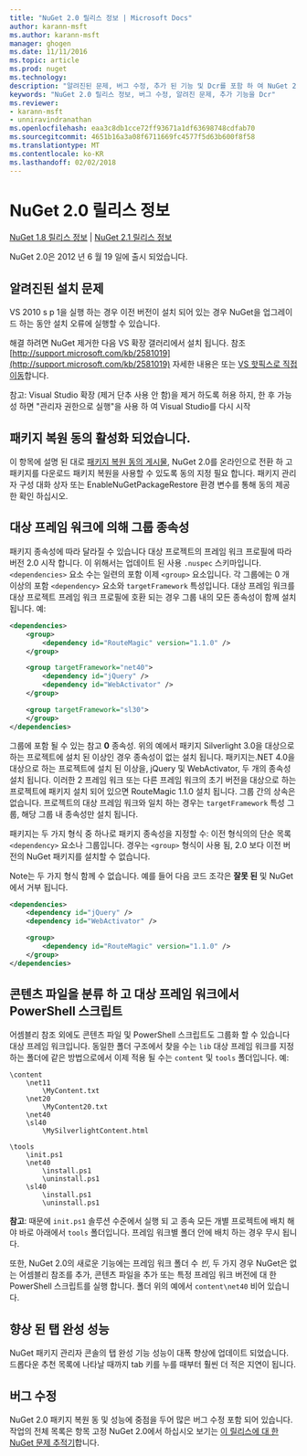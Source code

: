 ```yaml
---
title: "NuGet 2.0 릴리스 정보 | Microsoft Docs"
author: karann-msft
ms.author: karann-msft
manager: ghogen
ms.date: 11/11/2016
ms.topic: article
ms.prod: nuget
ms.technology: 
description: "알려진된 문제, 버그 수정, 추가 된 기능 및 Dcr를 포함 하 여 NuGet 2.0에 대 한 릴리스 정보입니다."
keywords: "NuGet 2.0 릴리스 정보, 버그 수정, 알려진 문제, 추가 기능을 Dcr"
ms.reviewer:
- karann-msft
- unniravindranathan
ms.openlocfilehash: eaa3c8db1cce72ff93671a1df63698748cdfab70
ms.sourcegitcommit: 4651b16a3a08f6711669fc4577f5d63b600f8f58
ms.translationtype: MT
ms.contentlocale: ko-KR
ms.lasthandoff: 02/02/2018
---
```

# <a name="nuget-20-release-notes"></a>NuGet 2.0 릴리스 정보

[NuGet 1.8 릴리스 정보](../release-notes/nuget-1.8.md) | [NuGet 2.1 릴리스 정보](../release-notes/nuget-2.1.md)

NuGet 2.0은 2012 년 6 월 19 일에 출시 되었습니다.

## <a name="known-installation-issue"></a>알려진된 설치 문제
VS 2010 s p 1을 실행 하는 경우 이전 버전이 설치 되어 있는 경우 NuGet을 업그레이드 하는 동안 설치 오류에 실행할 수 있습니다.

해결 하려면 NuGet 제거한 다음 VS 확장 갤러리에서 설치 됩니다.  참조 [http://support.microsoft.com/kb/2581019](http://support.microsoft.com/kb/2581019) 자세한 내용은 또는 [VS 핫픽스로 직접 이동](http://bit.ly/vsixcertfix)합니다.

참고: Visual Studio 확장 (제거 단추 사용 안 함)을 제거 하도록 허용 하지, 한 후 가능성 하면 "관리자 권한으로 실행"을 사용 하 여 Visual Studio를 다시 시작

## <a name="package-restore-consent-is-now-active"></a>패키지 복원 동의 활성화 되었습니다.

이 항목에 설명 된 대로 [패키지 복원 동의 게시물](http://blog.nuget.org/20120518/package-restore-and-consent.html), NuGet 2.0를 온라인으로 전환 하 고 패키지를 다운로드 패키지 복원을 사용할 수 있도록 동의 지정 필요 합니다. 패키지 관리자 구성 대화 상자 또는 EnableNuGetPackageRestore 환경 변수를 통해 동의 제공한 확인 하십시오.

## <a name="group-dependencies-by-target-frameworks"></a>대상 프레임 워크에 의해 그룹 종속성

패키지 종속성에 따라 달라질 수 있습니다 대상 프로젝트의 프레임 워크 프로필에 따라 버전 2.0 시작 합니다. 이 위해서는 업데이트 된 사용 `.nuspec` 스키마입니다. `<dependencies>` 요소 수는 일련의 포함 이제 `<group>` 요소입니다. 각 그룹에는 0 개 이상의 포함 `<dependency>` 요소와 `targetFramework` 특성입니다. 대상 프레임 워크를 대상 프로젝트 프레임 워크 프로필에 호환 되는 경우 그룹 내의 모든 종속성이 함께 설치 됩니다. 예:

```xml
<dependencies>
    <group>
        <dependency id="RouteMagic" version="1.1.0" />
    </group>

    <group targetFramework="net40">
        <dependency id="jQuery" />
        <dependency id="WebActivator" />
    </group>

    <group targetFramework="sl30">
    </group>
</dependencies>
```

그룹에 포함 될 수 있는 참고 **0** 종속성. 위의 예에서 패키지 Silverlight 3.0을 대상으로 하는 프로젝트에 설치 된 이상인 경우 종속성이 없는 설치 됩니다. 패키지는.NET 4.0을 대상으로 하는 프로젝트에 설치 된 이상을, jQuery 및 WebActivator, 두 개의 종속성 설치 됩니다.  이러한 2 프레임 워크 또는 다른 프레임 워크의 초기 버전을 대상으로 하는 프로젝트에 패키지 설치 되어 있으면 RouteMagic 1.1.0 설치 됩니다. 그룹 간의 상속은 없습니다. 프로젝트의 대상 프레임 워크와 일치 하는 경우는 `targetFramework` 특성 그룹, 해당 그룹 내 종속성만 설치 됩니다.

패키지는 두 가지 형식 중 하나로 패키지 종속성을 지정할 수: 이전 형식의의 단순 목록 `<dependency>` 요소나 그룹입니다. 경우는 `<group>` 형식이 사용 됨, 2.0 보다 이전 버전의 NuGet 패키지를 설치할 수 없습니다.

Note는 두 가지 형식 함께 수 없습니다. 예를 들어 다음 코드 조각은 **잘못 된** 및 NuGet에서 거부 됩니다.

```xml
<dependencies>
    <dependency id="jQuery" />
    <dependency id="WebActivator" />

    <group>
        <dependency id="RouteMagic" version="1.1.0" />
    </group>
</dependencies>
```

## <a name="grouping-content-files-and-powershell-scripts-by-target-framework"></a>콘텐츠 파일을 분류 하 고 대상 프레임 워크에서 PowerShell 스크립트

어셈블리 참조 외에도 콘텐츠 파일 및 PowerShell 스크립트도 그룹화 할 수 있습니다 대상 프레임 워크입니다. 동일한 폴더 구조에서 찾을 수는 `lib` 대상 프레임 워크를 지정 하는 폴더에 같은 방법으로에서 이제 적용 될 수는 `content` 및 `tools` 폴더입니다. 예:

    \content
        \net11
            \MyContent.txt
        \net20
            \MyContent20.txt
        \net40
        \sl40
            \MySilverlightContent.html

    \tools
        \init.ps1
        \net40
            \install.ps1
            \uninstall.ps1
        \sl40
            \install.ps1
            \uninstall.ps1

**참고**: 때문에 `init.ps1` 솔루션 수준에서 실행 되 고 종속 모든 개별 프로젝트에 배치 해야 바로 아래에서 `tools` 폴더입니다. 프레임 워크별 폴더 안에 배치 하는 경우 무시 됩니다.

또한, NuGet 2.0의 새로운 기능에는 프레임 워크 폴더 수 *빈*, 두 가지 경우 NuGet은 없는 어셈블리 참조를 추가, 콘텐츠 파일을 추가 또는 특정 프레임 워크 버전에 대 한 PowerShell 스크립트를 실행 합니다. 폴더 위의 예에서 `content\net40` 비어 있습니다.

## <a name="improved-tab-completion-performance"></a>향상 된 탭 완성 성능
NuGet 패키지 관리자 콘솔의 탭 완성 기능 성능이 대폭 향상에 업데이트 되었습니다. 드롭다운 추천 목록에 나타날 때까지 tab 키를 누를 때부터 훨씬 더 적은 지연이 됩니다.

## <a name="bug-fixes"></a>버그 수정
NuGet 2.0 패키지 복원 동 및 성능에 중점을 두어 많은 버그 수정 포함 되어 있습니다.
작업의 전체 목록은 항목 고정 NuGet 2.0에서 하십시오 보기는 [이 릴리스에 대 한 NuGet 문제 추적기](http://nuget.codeplex.com/workitem/list/advanced?keyword=&status=Closed&type=All&priority=All&release=NuGet%202.0&assignedTo=All&component=All&sortField=Votes&sortDirection=Descending&page=0)합니다.
